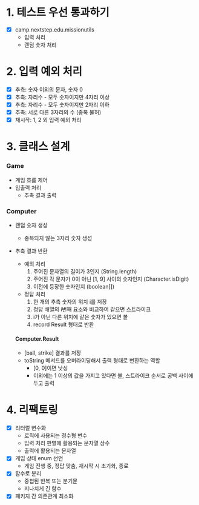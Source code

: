 # 1. 테스트 우선 통과하기

- [x] camp.nextstep.edu.missionutils
  - 입력 처리
  - 랜덤 숫자 처리

# 2. 입력 예외 처리

- [x] 추측: 숫자 이외의 문자, 숫자 0
- [x] 추측: 자리수 - 모두 숫자이지만 4자리 이상
- [x] 추측: 자리수 - 모두 숫자이지만 2자리 이하
- [x] 추측: 서로 다른 3자리의 수 (중복 불허)
- [x] 재시작: 1, 2 외 입력 예외 처리

# 3. 클래스 설계

### Game

- 게임 흐름 제어
- 입출력 처리
  - 추측 결과 출력

### Computer

- 랜덤 숫자 생성
  - 중복되지 않는 3자리 숫자 생성
- 추측 결과 반환

  - 예외 처리
    1.  주어진 문자열의 길이가 3인지 (String.length)
    2.  주어진 각 문자가 0이 아닌 [1, 9] 사이의 숫자인지 (Character.isDigit)
    3.  이전에 등장한 숫자인지 (boolean[])
  - 정답 처리
    1.  한 개의 추측 숫자의 위치 i를 저장
    2.  정답 배열의 i번째 요소와 비교하여 같으면 스트라이크
    3.  i가 아닌 다른 위치에 같은 숫자가 있으면 볼
    4.  record Result 형태로 반환

  #### Computer.Result

  - [ball, strike] 결과를 저장
  - toString 메서드를 오버라이딩해서 출력 형태로 변환하는 역할
    - [0, 0]이면 낫싱
    - 이외에는 1 이상의 값을 가지고 있다면 볼, 스트라이크 순서로 공백 사이에 두고 출력

# 4. 리팩토링

- [x] 리터럴 변수화
  - 로직에 사용되는 정수형 변수
  - 입력 처리 판별에 활용되는 문자열 상수
  - 출력에 활용되는 문자열
- [x] 게임 상태 enum 선언
  - 게임 진행 중, 정답 맞춤, 재시작 시 초기화, 종료
- [x] 함수로 분리
  - 중첩된 반복 또는 분기문
  - 지나치게 긴 함수
- [x] 패키지 간 의존관계 최소화